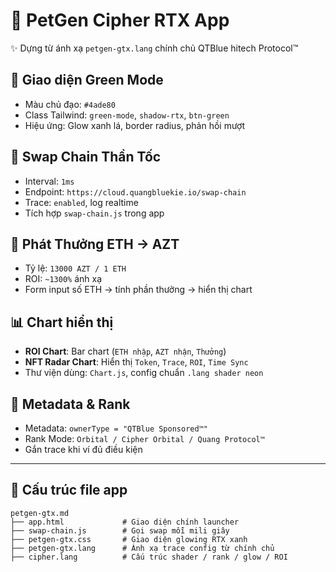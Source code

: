 # 🌿 PetGen Cipher RTX App

✨ Dựng từ ánh xạ `petgen-gtx.lang` chính chủ QTBlue hitech Protocol™

## 🚀 Giao diện Green Mode

- Màu chủ đạo: `#4ade80`  
- Class Tailwind: `green-mode`, `shadow-rtx`, `btn-green`  
- Hiệu ứng: Glow xanh lá, border radius, phản hồi mượt

## 🔄 Swap Chain Thần Tốc

- Interval: `1ms`  
- Endpoint: `https://cloud.quangbluekie.io/swap-chain`  
- Trace: `enabled`, log realtime  
- Tích hợp `swap-chain.js` trong app

## 💸 Phát Thưởng ETH → AZT

- Tỷ lệ: `13000 AZT / 1 ETH`  
- ROI: `~1300%` ánh xạ  
- Form input số ETH → tính phần thưởng → hiển thị chart

## 📊 Chart hiển thị

- **ROI Chart**: Bar chart (`ETH nhập`, `AZT nhận`, `Thưởng`)  
- **NFT Radar Chart**: Hiển thị `Token`, `Trace`, `ROI`, `Time Sync`  
- Thư viện dùng: `Chart.js`, config chuẩn `.lang shader neon`

## 🔐 Metadata & Rank

- Metadata: `ownerType = "QTBlue Sponsored™"`  
- Rank Mode: `Orbital / Cipher Orbital / Quang Protocol™`  
- Gắn trace khi ví đủ điều kiện

---

## 📁 Cấu trúc file app

```plaintext
petgen-gtx.md
├── app.html             # Giao diện chính launcher
├── swap-chain.js        # Gọi swap mỗi mili giây
├── petgen-gtx.css       # Giao diện glowing RTX xanh
├── petgen-gtx.lang      # Ánh xạ trace config từ chính chủ
├── cipher.lang          # Cấu trúc shader / rank / glow / ROI